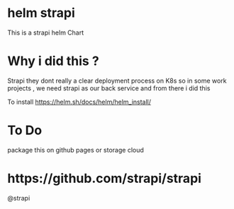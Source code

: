 # helm strapi

This is a strapi helm Chart 

  <h1>Why i did this ?</h1>
  
  Strapi they dont really a clear deployment process on K8s so in some work projects , we need strapi as our back service and from there i did this 
  
 To install 
  https://helm.sh/docs/helm/helm_install/

<h1>To Do </h1>

package this on github pages or storage cloud 
 
<h1>https://github.com/strapi/strapi</h1>


@strapi
